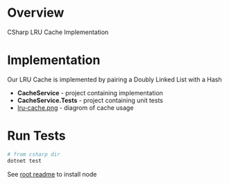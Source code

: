 # Overview

CSharp LRU Cache Implementation

# Implementation

Our LRU Cache is implemented by pairing a Doubly Linked List with a Hash

* **CacheService**  - project containing implementation
* **CacheService.Tests** - project containing unit tests
* [lru-cache.png](../../1-lru-cache/lru-cache.png) - diagrom of cache usage

# Run Tests

```bash
# from csharp dir
dotnet test
```

See [root readme](../../README.md) to install node
